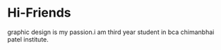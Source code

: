 # Hi-Friends
graphic design is my passion.i am third year student in bca chimanbhai patel institute.

